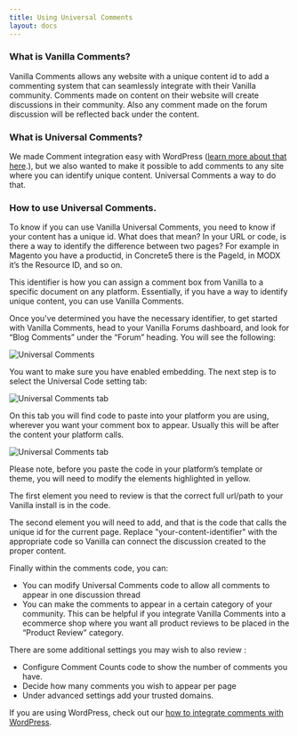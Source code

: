 ```yaml
---
title: Using Universal Comments
layout: docs
---
```


### What is Vanilla Comments?

Vanilla Comments allows any website with a unique content id to add a commenting system that can seamlessly integrate with their Vanilla community. Comments made on content on their website will create discussions in their community. Also any comment made on the forum discussion will be reflected back under the content.

### What is Universal Comments?

We made Comment integration easy with WordPress ([learn more about that here](/features/wordpress/using-comments/).), but we also wanted to make it possible to add comments to any site where you can identify unique content. Universal Comments a way to do that.

### How to use Universal Comments.

To know if you can use Vanilla Universal Comments, you need to know if your content has a unique id. What does that mean? In your URL or code, is there a way to identify the difference between two pages? For example in Magento you have a productid, in Concrete5 there is the PageId, in MODX it’s the Resource ID, and so on.

This identifier is how you can assign a comment box from Vanilla to a specific document on any platform. Essentially, if you have a way to identify unique content, you can use Vanilla Comments.

Once you've determined you have the necessary identifier, to get started with Vanilla Comments, head to your Vanilla Forums dashboard, and look for “Blog Comments” under the “Forum” heading. You will see the following:

![Universal Comments](/features/comments/images/Blog_Comments-settings.png)

You want to make sure you have enabled embedding. The next step is to select the Universal Code setting tab:

![Universal Comments tab](/features/comments/images/Blog_Comments_-universal_code.png)

On this tab you will find code to paste into your platform you are using, wherever you want your comment box to appear. Usually this will be after the content your platform calls.

![Universal Comments tab](/features/comments/images/Blog_Comments_Universal-Code-Identifier.png)

Please note, before you paste the code in your platform’s template or theme, you will need to modify the elements highlighted in yellow.

The first element you need to review is that the correct full url/path to your Vanilla install is in the code.

The second element you will need to add, and that is the code that calls the unique id for the current page. Replace "your-content-identifier" with the appropriate code so Vanilla can connect the discussion created to the proper content.

Finally within the comments code, you can:

* You can modify Universal Comments code to allow all comments to appear in one discussion thread
* You can make the comments to appear in a certain category of your community. This can be helpful if you integrate Vanilla Comments into a ecommerce shop where you want all product reviews to be placed in the “Product Review” category.

There are some additional settings you may wish to also review :

* Configure Comment Counts code to show the number of comments you have.
* Decide how many comments you wish to appear per page
* Under advanced settings add your trusted domains.




If you are using WordPress, check out our [how to integrate comments with WordPress](/features/wordpress/using-comments/).
